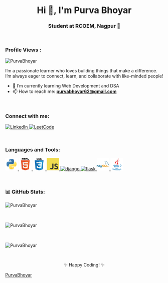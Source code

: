 <h1 align="center">Hi 👋, I'm Purva Bhoyar</h1>
<h3 align="center">Student at RCOEM, Nagpur 🌟</h3>

<br>

<h3>Profile Views :</h3>
<img src="https://komarev.com/ghpvc/?username=PurvaBhoyar&label=Profile%20views&color=0e75b6&style=flat" alt="PurvaBhoyar">

<br>

<p>I’m a passionate learner who loves building things that make a difference. I’m always eager to connect, learn, and collaborate with like-minded people!</p>

<ul>
  <li>🌱 I’m currently learning Web Development and DSA</li>
  <li>📫 How to reach me: <strong><a href="mailto:purvabhoyar62@gmail.com">purvabhoyar62@gmail.com</a></strong></li>
</ul>

<br>

<h3 align="left">Connect with me:</h3>

<p align="left">
  <a href="https://www.linkedin.com/in/purvabhoyar" target="_blank">
    <img src="https://raw.githubusercontent.com/rahuldkjain/github-profile-readme-generator/master/src/images/icons/Social/linked-in-alt.svg" alt="LinkedIn" width="40" height="40" />
  </a>
  <a href="https://leetcode.com/PurvaBhoyar/" target="_blank">
    <img src="https://upload.wikimedia.org/wikipedia/commons/1/19/LeetCode_logo_black.png" alt="LeetCode" width="40" height="40" />
  </a>
</p>

<br>

<h3 align="left">Languages and Tools:</h3>
<p align="left">
  <a href="https://www.python.org" target="_blank" rel="noreferrer">
    <img src="https://raw.githubusercontent.com/devicons/devicon/master/icons/python/python-original.svg" alt="python" width="40" height="40">
  </a>
  <a href="https://www.w3.org/html/" target="_blank" rel="noreferrer">
    <img src="https://raw.githubusercontent.com/devicons/devicon/master/icons/html5/html5-original-wordmark.svg" alt="html5" width="40" height="40">
  </a>
  <a href="https://www.w3schools.com/css/" target="_blank" rel="noreferrer">
    <img src="https://raw.githubusercontent.com/devicons/devicon/master/icons/css3/css3-original-wordmark.svg" alt="css3" width="40" height="40">
  </a>
  <a href="https://developer.mozilla.org/en-US/docs/Web/JavaScript" target="_blank" rel="noreferrer">
    <img src="https://raw.githubusercontent.com/devicons/devicon/master/icons/javascript/javascript-original.svg" alt="javascript" width="40" height="40">
  </a>
  <a href="https://www.djangoproject.com/" target="_blank" rel="noreferrer">
    <img src="https://www.vectorlogo.zone/logos/djangoproject/djangoproject-icon.svg" alt="django" width="40" height="40">
  </a>
  <a href="https://flask.palletsprojects.com/" target="_blank" rel="noreferrer">
    <img src="https://cdn.jsdelivr.net/gh/devicons/devicon/icons/flask/flask-original.svg" alt="flask" width="40" height="40">
  </a>
  <a href="https://www.mysql.com/" target="_blank" rel="noreferrer">
    <img src="https://raw.githubusercontent.com/devicons/devicon/master/icons/mysql/mysql-original-wordmark.svg" alt="mysql" width="40" height="40">
  </a>
  <a href="https://www.java.com" target="_blank" rel="noreferrer">
    <img src="https://raw.githubusercontent.com/devicons/devicon/master/icons/java/java-original.svg" alt="java" width="40" height="40">
  </a>
</p>

<br>

<h3>📊 GitHub Stats:</h3>
<p>
  <img align="center" src="https://github-readme-stats.vercel.app/api/top-langs?username=PurvaBhoyar&show_icons=true&locale=en&layout=compact&theme=dark" alt="PurvaBhoyar" />
</p>
<br>
<p>
  <img align="center" src="https://github-readme-stats.vercel.app/api?username=PurvaBhoyar&show_icons=true&locale=en&theme=dark" alt="PurvaBhoyar" />
</p>
<br>
<p>
  <img align="center" src="https://github-readme-streak-stats.herokuapp.com/?user=PurvaBhoyar&theme=dark" alt="PurvaBhoyar" />
</p>

<br>

<p align="center">✨ Happy Coding! ✨</p>

<p><a href="https://github.com/PurvaBhoyar">PurvaBhoyar</a></p>
